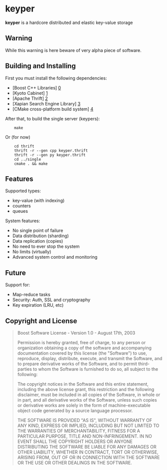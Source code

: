 keyper
======

**keyper** is a hardcore distributed and elastic key-value storage

Warning
-------

While this warning is here beware of very alpha piece of software.


Building and Installing
-----------------------

First you must install the following dependencies:

* [Boost C++ Libraries] [0]
* [Kyoto Cabinet] [1]
* [Apache Thrift] [2]
* [Xapian Search Engine Library] [3]
* [CMake cross-platform build system] [4]

After that, to build the single server (keypers):

        make

Or (for now)

        cd thrift
        thrift -r --gen cpp keyper.thrift
        thrift -r --gen py keyper.thrift
        cd ../single
        cmake . && make

Features
--------

Supported types:

* key-value (with indexing)
* counters
* queues

System features:

* No single point of failure
* Data distribution (sharding)
* Data replication (copies)
* No need to ever stop the system
* No limits (virtually)
* Advanced system control and monitoring

Future
------

Support for:

* Map-reduce tasks
* Security: Auth, SSL and cryptography
* Key expiration (LRU, etc)

Copyright and License
---------------------

> Boost Software License - Version 1.0 - August 17th, 2003
> 
> Permission is hereby granted, free of charge, to any person or organization
> obtaining a copy of the software and accompanying documentation covered by
> this license (the "Software") to use, reproduce, display, distribute,
> execute, and transmit the Software, and to prepare derivative works of the
> Software, and to permit third-parties to whom the Software is furnished to
> do so, all subject to the following:
> 
> The copyright notices in the Software and this entire statement, including
> the above license grant, this restriction and the following disclaimer,
> must be included in all copies of the Software, in whole or in part, and
> all derivative works of the Software, unless such copies or derivative
> works are solely in the form of machine-executable object code generated by
> a source language processor.
> 
> THE SOFTWARE IS PROVIDED "AS IS", WITHOUT WARRANTY OF ANY KIND, EXPRESS OR
> IMPLIED, INCLUDING BUT NOT LIMITED TO THE WARRANTIES OF MERCHANTABILITY,
> FITNESS FOR A PARTICULAR PURPOSE, TITLE AND NON-INFRINGEMENT. IN NO EVENT
> SHALL THE COPYRIGHT HOLDERS OR ANYONE DISTRIBUTING THE SOFTWARE BE LIABLE
> FOR ANY DAMAGES OR OTHER LIABILITY, WHETHER IN CONTRACT, TORT OR OTHERWISE,
> ARISING FROM, OUT OF OR IN CONNECTION WITH THE SOFTWARE OR THE USE OR OTHER
> DEALINGS IN THE SOFTWARE.



  [0]: http://boost.org/                          "Boost C++"
  [1]: http://1978th.net/kyotocabinet/            "Kyoto Cabinet"
  [2]: http://incubator.apache.org/thrift/        "Apache Thrift"
  [3]: http://xapian.org/                         "Xapian"
  [4]: http://www.cmake.org/                      "CMake"
